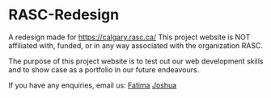 # RASC-Redesign
A redesign made for https://calgary.rasc.ca/
This project website is NOT affiliated with, funded, or in any way associated with the organization RASC.  

The purpose of this project website is to test out our web development skills and to show case as a portfolio in our future endeavours. 

If you have any enquiries, email us:
[Fatima](mailto:fzahrakhan89@gmail.com)
[Joshua](mailto:19nightwing91@gmail.com)
